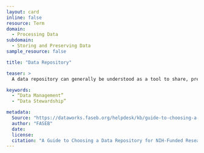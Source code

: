 ```yaml
---
layout: card
inline: false
resource: Term
domain:
  - Processing Data
subdomain:
  - Storing and Preserving Data
sample_resource: false

title: "Data Repository"

teaser: >
  A data repository can generally be understood as a tool to share, preserve, and make accessible data or datasets. A data repository can be embargoed, but they are often a website that provides either public access or controlled access.

keywords:
  - “Data Management”
  - “Data Stewardship”

metadata:
  Source: "https://dataworks.faseb.org/helpdesk/kb/guide-to-choosing-a-data-repository"
  author: "FASEB"
  date: 
  license: 
  citation: "A Guide to Choosing a Data Repository for NIH-Funded Research.’ https://dataworks.faseb.org/helpdesk/kb/guide-to-choosing-a-data-repository. Accessed 4 December 2024."
---
```

